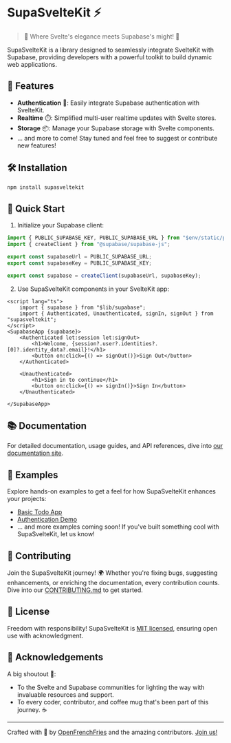 # SupaSvelteKit ⚡

> 🌟 Where Svelte's elegance meets Supabase's might! 🌟

SupaSvelteKit is a library designed to seamlessly integrate SvelteKit with Supabase, providing developers with a powerful toolkit to build dynamic web applications.

## 🎉 Features

- **Authentication** 🔐: Easily integrate Supabase authentication with SvelteKit.
- **Realtime** ⏱️: Simplified multi-user realtime updates with Svelte stores.
- **Storage** 📦: Manage your Supabase storage with Svelte components.
- ... and more to come! Stay tuned and feel free to suggest or contribute new features!

## 🛠 Installation

```bash
npm install supasveltekit
```

## 🚀 Quick Start

1. Initialize your Supabase client:

```ts
import { PUBLIC_SUPABASE_KEY, PUBLIC_SUPABASE_URL } from "$env/static/public";
import { createClient } from "@supabase/supabase-js";

export const supabaseUrl = PUBLIC_SUPABASE_URL;
export const supabaseKey = PUBLIC_SUPABASE_KEY;

export const supabase = createClient(supabaseUrl, supabaseKey);
```

2. Use SupaSvelteKit components in your SvelteKit app:

```svelte
<script lang="ts">
    import { supabase } from "$lib/supabase";
    import { Authenticated, Unauthenticated, signIn, signOut } from "supasveltekit";
</script>
<SupabaseApp {supabase}>
    <Authenticated let:session let:signOut>    
        <h1>Welcome, {session?.user?.identities?.[0]?.identity_data?.email}!</h1>
        <button on:click={() => signOut()}>Sign Out</button>
    </Authenticated>

    <Unauthenticated>
        <h1>Sign in to continue</h1>
        <button on:click={() => signIn()}>Sign In</button>
    </Unauthenticated>

</SupabaseApp>
```

## 📚 Documentation

For detailed documentation, usage guides, and API references, dive into [our documentation site](http://SupaSvelteKit.openfrenchfries.com/).

## 📖 Examples

Explore hands-on examples to get a feel for how SupaSvelteKit enhances your projects:
- [Basic Todo App](https://github.com/orgs/OpenFrenchFries/repositories)
- [Authentication Demo](https://github.com/orgs/OpenFrenchFries/repositories)
- ... and more examples coming soon! If you've built something cool with SupaSvelteKit, let us know!

## 💪 Contributing

Join the SupaSvelteKit journey! 🌍 Whether you're fixing bugs, suggesting enhancements, or enriching the documentation, every contribution counts. Dive into our [CONTRIBUTING.md](.github/CONTRIBUTING.md) to get started.

## 📜 License

Freedom with responsibility! SupaSvelteKit is [MIT licensed](LICENSE), ensuring open use with acknowledgment.

## 🙌 Acknowledgements

A big shoutout 📣:
- To the Svelte and Supabase communities for lighting the way with invaluable resources and support.
- To every coder, contributor, and coffee mug that's been part of this journey. ☕

---

Crafted with 🧡 by [OpenFrenchFries](https://github.com/OpenFrenchFries) and the amazing contributors. [Join us!](.github/CONTRIBUTING.md)
